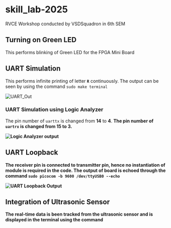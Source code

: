 # skill_lab-2025
RVCE Workshop conducted by VSDSquadron in 6th SEM

## Turning on Green LED

This performs blinking of Green LED for the FPGA Mini Board

## UART Simulation

This performs infinite printing of letter **`R`** continuously.
The output can be seen by using the command ``` sudo make terminal ```

![UART_Out](https://github.com/user-attachments/assets/c22421d7-0932-48b2-9d9a-27d9fdd4f4f8)


### UART Simulation using Logic Analyzer 

The pin number of `uarttx` is changed from **14** to  **4**. <b>
The pin number of `uartrx` is changed from **15** to  **3**. <b>

![Logic Analyzer output](https://github.com/user-attachments/assets/f39c7adf-37f8-4abb-a484-b5bf5ab76db3)


## UART Loopback

The receiver pin is connected to transmitter pin, hence no **instantiation** of module is required in the code.
The output of board is echoed through the command **``` sudo picocom -b 9600 /dev/ttyUSB0 --echo ```**

![UART Loopback Output](https://github.com/user-attachments/assets/f88d1d39-1700-4343-ae53-2404b0cdc7a8)


## Integration of Ultrasonic Sensor

The real-time data is been tracked from the ultrasonic sensor and is displayed in the terminal using the command 
